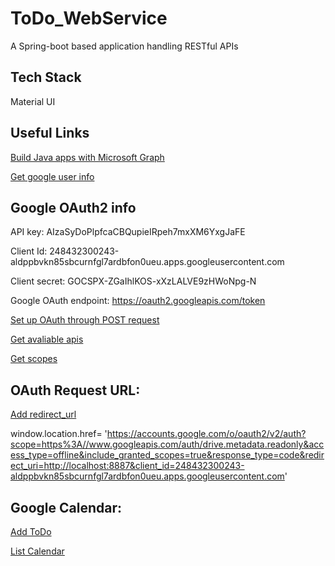 # ToDo_WebService
A Spring-boot based application handling RESTful APIs

## Tech Stack
Material UI


## Useful Links
[Build Java apps with Microsoft Graph](https://learn.microsoft.com/en-us/graph/tutorials/java?tabs=aad)

[Get google user info](https://stackoverflow.com/questions/7130648/get-user-info-via-google-api)

## Google OAuth2 info
API key: AIzaSyDoPlpfcaCBQupieIRpeh7mxXM6YxgJaFE

Client Id: 248432300243-aldppbvkn85sbcurnfgl7ardbfon0ueu.apps.googleusercontent.com

Client secret: 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

Google OAuth endpoint: https://oauth2.googleapis.com/token

[Set up OAuth through POST request](https://developers.google.com/identity/protocols/oauth2/web-server#httprest_7)

[Get avaliable apis](https://console.cloud.google.com/apis/library/browse?project=anywhere-todo&q=people)

[Get scopes](https://developers.google.com/oauthplayground/)


## OAuth Request URL:

[Add redirect_url](https://console.cloud.google.com/apis/credentials?project=anywhere-todo)

window.location.href= 'https://accounts.google.com/o/oauth2/v2/auth?scope=https%3A//www.googleapis.com/auth/drive.metadata.readonly&access_type=offline&include_granted_scopes=true&response_type=code&redirect_uri=http://localhost:8887&client_id=248432300243-aldppbvkn85sbcurnfgl7ardbfon0ueu.apps.googleusercontent.com'


## Google Calendar:
[Add ToDo](https://developers.google.com/calendar/api/v3/reference/events/insert?apix_params=%7B%22calendarId%22%3A%22primary%22%2C%22resource%22%3A%7B%22end%22%3A%7B%22timeZone%22%3A%22America%2FToronto%22%2C%22dateTime%22%3A%222022-11-05T17%3A00%3A00%22%7D%2C%22start%22%3A%7B%22timeZone%22%3A%22America%2FToronto%22%2C%22dateTime%22%3A%222022-11-05T10%3A00%3A00%22%7D%2C%22summary%22%3A%2212314%22%2C%22location%22%3A%22800%20Howard%20St.%2C%20San%20Francisco%2C%20CA%2094103%22%2C%22description%22%3A%22A%20chance%20to%20hear%20more%20about%20Google%27s%20developer%20products.%22%7D%7D)


[List Calendar](https://developers.google.com/calendar/api/v3/reference/calendarList/list)

 

